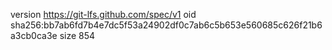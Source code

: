 version https://git-lfs.github.com/spec/v1
oid sha256:bb7ab6fd7b4e7dc5f53a24902df0c7ab6c5b653e560685c626f21b6a3cb0ca3e
size 854
